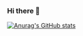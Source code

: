 ### Hi there 👋

[![Anurag's GitHub stats](https://github-readme-stats.vercel.app/api?username=XyroDev&theme=algolia)](https://github.com/anuraghazra/github-readme-stats)

<!--
**XyroDev/XyroDev** is a ✨ _special_ ✨ repository because its `README.md` (this file) appears on your GitHub profile.

Here are some ideas to get you started:

- 🔭 I’m currently working on ...
- 🌱 I’m currently learning ...
- 👯 I’m looking to collaborate on ...
- 🤔 I’m looking for help with ...
- 💬 Ask me about ...
- 📫 How to reach me: ...
- 😄 Pronouns: ...
- ⚡ Fun fact: ...
-->
